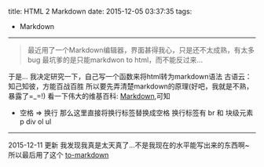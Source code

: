 title: HTML 2 Markdown
date: 2015-12-05 03:37:35
tags: 
- Markdown
---
>最近用了一个Markdown编辑器，界面甚得我心，只是还不太成熟，有太多bug
最坑爹的是只能markdwon to html，而不能反过来...

于是...
我决定研究一下，自己写一个函数来将html转为markdown语法<!-- more -->
古语云：知己知彼，方能百战百胜
所以要先弄清楚markdown的原理(好吧，我就是不熟，暴露了=_=!)
看一下伟大的维基百科: [Markdown](https://zh.wikipedia.org/wiki/Markdown),可知
* 空格 => 换行
那么这里直接将换行标签替换成空格
换行标签有 br 和 块级元素 p div ol ul 

---
2015-12-11 更新
我发现我真是太天真了...不是我现在的水平能写出来的东西啊~
所以最后用了这个 [to-markdown](https://github.com/domchristie/to-markdown)